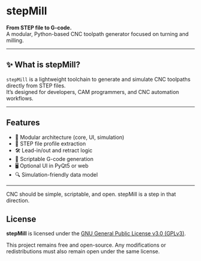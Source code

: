 # stepMill

**From STEP file to G-code.**  
A modular, Python-based CNC toolpath generator focused on turning and milling.

---

## ✨ What is stepMill?

`stepMill` is a lightweight toolchain to generate and simulate CNC toolpaths directly from STEP files.  
It’s designed for developers, CAM programmers, and CNC automation workflows.

---

## Features

- 🧩 Modular architecture (core, UI, simulation)
- 📐 STEP file profile extraction
- 🛠️ Lead-in/out and retract logic
- 🧠 Scriptable G-code generation
- 🖥️ Optional UI in PyQt5 or web
- 🔍 Simulation-friendly data model

---



CNC should be simple, scriptable, and open. stepMill is a step in that direction.


## License

**stepMill** is licensed under the [GNU General Public License v3.0 (GPLv3)](LICENSE).

This project remains free and open-source. Any modifications or redistributions must also remain open under the same license.

